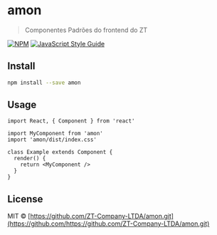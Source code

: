# amon

> Componentes Padrões do frontend do ZT

[![NPM](https://img.shields.io/npm/v/amon.svg)](https://www.npmjs.com/package/amon) [![JavaScript Style Guide](https://img.shields.io/badge/code_style-standard-brightgreen.svg)](https://standardjs.com)

## Install

```bash
npm install --save amon
```

## Usage

```tsx
import React, { Component } from 'react'

import MyComponent from 'amon'
import 'amon/dist/index.css'

class Example extends Component {
  render() {
    return <MyComponent />
  }
}
```

## License

MIT © [https://github.com/ZT-Company-LTDA/amon.git](https://github.com/https://github.com/ZT-Company-LTDA/amon.git)
